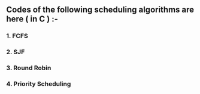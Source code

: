 ## Codes of the following scheduling algorithms are here ( in C ) :- 
### 1. FCFS
### 2. SJF
### 3. Round Robin
### 4. Priority Scheduling 
